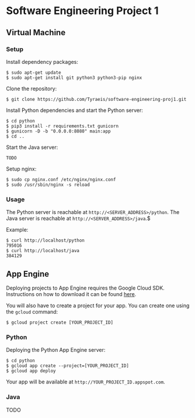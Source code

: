 # Software Engineering Project 1

## Virtual Machine

### Setup

Install dependency packages:
```
$ sudo apt-get update
$ sudo apt-get install git python3 python3-pip nginx
```

Clone the repository:
```
$ git clone https://github.com/Tyraeis/software-engineering-proj1.git
```

Install Python dependencies and start the Python server:
```
$ cd python
$ pip3 install -r requirements.txt gunicorn
$ gunicorn -D -b "0.0.0.0:8080" main:app
$ cd ..
```

Start the Java server:
```
TODO
```

Setup nginx:
```
$ sudo cp nginx.conf /etc/nginx/nginx.conf
$ sudo /usr/sbin/nginx -s reload
```

### Usage

The Python server is reachable at `http://<SERVER_ADDRESS>/python`. The Java server is reachable at `http://<SERVER_ADDRESS>/java`.$

Example:
```
$ curl http://localhost/python
795016
$ curl http://localhost/java
384129
```

## App Engine

Deploying projects to App Engine requires the Google Cloud SDK. Instructions on how to download it can be found [here](https://cloud.google.com/sdk/docs/).

You will also have to create a project for your app. You can create one using the `gcloud` command:
```
$ gcloud project create [YOUR_PROJECT_ID]
```

### Python

Deploying the Python App Engine server:
```
$ cd python
$ gcloud app create --project=[YOUR_PROJECT_ID]
$ gcloud app deploy
```

Your app will be available at `http://YOUR_PROJECT_ID.appspot.com`.

### Java

TODO


